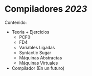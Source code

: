 # Compiladores _2023_
Contenido:
- Teoría + Ejercicios
  - PCF0
  - FD4
  - Variables Ligadas
  - Syntactic Sugar
  - Máquinas Abstractas
  - Máquinas Virtuales
- Compilador (En un futuro)
